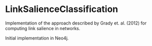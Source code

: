 LinkSalienceClassification
==========================

Implementation of the approach described by Grady et. al. (2012) for computing link salience in networks.

Initial implementation in Neo4j.